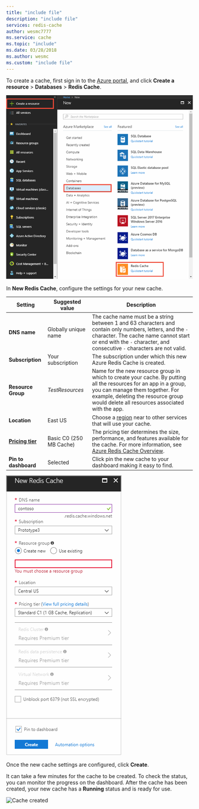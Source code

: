 ```yaml
---
title: "include file"
description: "include file"
services: redis-cache
author: wesmc7777
ms.service: cache
ms.topic: "include"
ms.date: 03/28/2018
ms.author: wesmc
ms.custom: "include file"
---
```



To create a cache, first sign in to the [Azure portal](https://portal.azure.com), and click **Create a resource** > **Databases** > **Redis Cache**.

![New cache](media/redis-cache-create/redis-cache-new-cache-menu.png)

In **New Redis Cache**, configure the settings for your new cache.

| Setting      | Suggested value  | Description |
| ------------ |  ------- | -------------------------------------------------- |
| **DNS name** | Globally unique name | The cache name must be a string between 1 and 63 characters and contain only numbers, letters, and the `-` character. The cache name cannot start or end with the `-` character, and consecutive `-` characters are not valid.  | 
| **Subscription** | Your subscription | The subscription under which this new Azure Redis Cache is created. | 
| **Resource Group** |  *TestResources* | Name for the new resource group in which to create your cache. By putting all the resources for an app in a group, you can manage them together. For example, deleting the resource group would delete all resources associated with the app. | 
| **Location** | East US | Choose a [region](https://azure.microsoft.com/regions/) near to other services that will use your cache. |
| **[Pricing tier](https://azure.microsoft.com/pricing/details/cache/)** |  Basic C0 (250 MB Cache) |  The pricing tier determines the size, performance, and features available for the cache. For more information, see [Azure Redis Cache Overview](../articles/redis-cache/cache-overview.md). |
| **Pin to dashboard** |  Selected | Click pin the new cache to your dashboard making it easy to find. |

![Create cache](media/redis-cache-create/redis-cache-cache-create.png) 

Once the new cache settings are configured, click **Create**. 

It can take a few minutes for the cache to be created. To check the status, you can monitor the progress on the dashboard. After the cache has been created, your new cache has a **Running** status and is ready for use.

![Cache created](media/redis-cache-create/redis-cache-cache-created.png)

